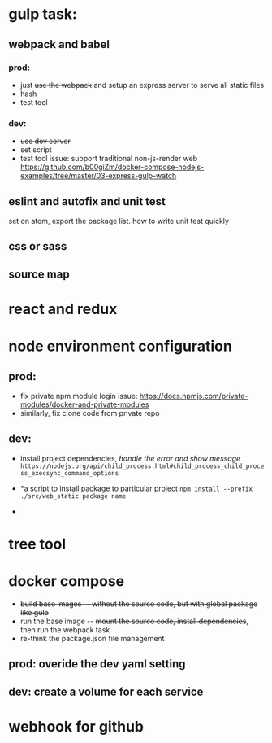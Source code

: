# gulp task:
## webpack and babel
### prod:
* just ~~use the webpack~~ and setup an express server to serve all static files
* hash
* test tool
### dev:
* ~~use dev server~~
* set script
* test tool
issue: support traditional non-js-render web
https://github.com/b00giZm/docker-compose-nodejs-examples/tree/master/03-express-gulp-watch

## eslint and autofix and unit test
set on atom, export the package list.
how to write unit test quickly

## css or sass

## source map

# react and redux

# node environment configuration
## prod:
* fix private npm module login issue:
https://docs.npmjs.com/private-modules/docker-and-private-modules
* similarly, fix clone code from private repo
## dev:
* install project dependencies, *handle the error and show message*
``https://nodejs.org/api/child_process.html#child_process_child_process_execsync_command_options``
* *a script to install package to particular project
``npm install --prefix ./src/web_static package name``

*

# tree tool

# docker compose
* ~~build base images -- without the source code, but with global package like gulp~~
* run the base image -- ~~mount the source code, install dependencies~~, then run the webpack task
* re-think the package.json file management
## prod: overide the dev yaml setting
## dev: create a volume for each service

# webhook for github
